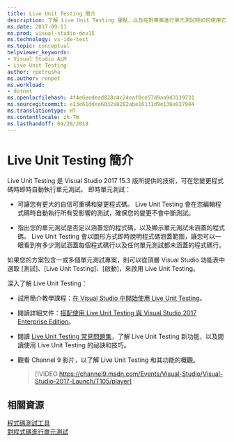 ```yaml
---
title: Live Unit Testing 簡介
description: 了解 Live Unit Testing 優點，以及在對專案進行單元測試時如何使用它。
ms.date: 2017-09-11
ms.prod: visual-studio-dev15
ms.technology: vs-ide-test
ms.topic: conceptual
helpviewer_keywords:
- Visual Studio ALM
- Live Unit Testing
author: rpetrusha
ms.author: ronpet
ms.workload:
- dotnet
ms.openlocfilehash: 4f4e6eedead828c4c24eaf0ce57d9aa9d3119731
ms.sourcegitcommit: e13e61ddea6032a8282abe16131d9e136a927984
ms.translationtype: HT
ms.contentlocale: zh-TW
ms.lasthandoff: 04/26/2018
---
```

# <a name="introducing-live-unit-testing"></a>Live Unit Testing 簡介

Live Unit Testing 是 Visual Studio 2017 15.3 版所提供的技術，可在您變更程式碼時即時自動執行單元測試。 即時單元測試：

- 可讓您有更大的自信可重構和變更程式碼。 Live Unit Testing 會在您編輯程式碼時自動執行所有受影響的測試，確保您的變更不會中斷測試。
 
- 指出您的單元測試是否足以涵蓋您的程式碼，以及顯示單元測試未涵蓋的程式碼。 Live Unit Testing 會以圖形方式即時說明程式碼涵蓋範圍，讓您可以一眼看到有多少測試涵蓋每個程式碼行以及任何單元測試都未涵蓋的程式碼行。
 
如果您的方案包含一或多個單元測試專案，則可以從頂層 Visual Studio 功能表中選取 [測試]、[Live Unit Testing]、[啟動]，來啟用 Live Unit Testing。

深入了解 Live Unit Testing：

- 試用簡介教學課程：[在 Visual Studio 中開始使用 Live Unit Testing](live-unit-testing-start.md)。

- 閱讀詳細文件：[搭配使用 Live Unit Testing 與 Visual Studio 2017 Enterprise Edition](live-unit-testing.md)。
 
- 閱讀 [Live Unit Testing 常見問題集](live-unit-testing-faq.md)，了解 Live Unit Testing 新功能，以及閱讀使用 Live Unit Testing 的祕訣和技巧。
 
- 觀看 Channel 9 影片，以了解 Live Unit Testing 和其功能的概觀。 </p>

   > [!VIDEO https://channel9.msdn.com/Events/Visual-Studio/Visual-Studio-2017-Launch/T105/player]

## <a name="related-resources"></a>相關資源
[程式碼測試工具](https://www.visualstudio.com/vs/testing-tools/)   
[對程式碼進行單元測試](unit-test-your-code.md)   

